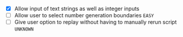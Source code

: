 - [x] Allow input of text strings as well as integer inputs
- [ ] Allow user to select number generation boundaries `EASY`
- [ ] Give user option to replay without having to manually rerun script `UNKNOWN`

